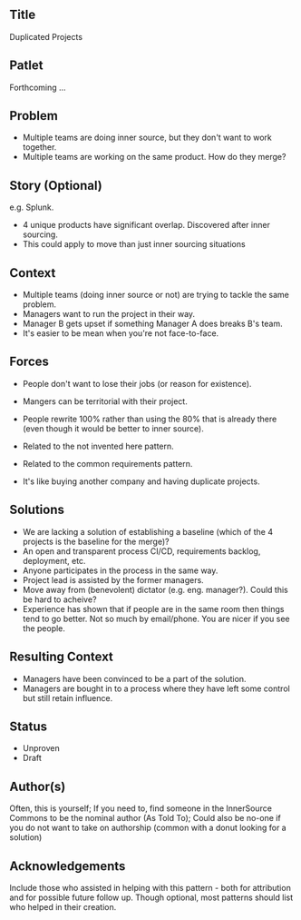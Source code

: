 ## Title
Duplicated Projects

## Patlet
Forthcoming ...

## Problem
* Multiple teams are doing inner source, but they don't want to work together.
* Multiple teams are working on the same product.  How do they merge?

## Story (Optional)
e.g. Splunk. 

* 4 unique products have significant overlap.  Discovered after inner sourcing.
* This could apply to move than just inner sourcing situations

## Context
* Multiple teams (doing inner source or not) are trying to tackle the same problem.
* Managers want to run the project in their way.
* Manager B gets upset if something Manager A does breaks B's team.
* It's easier to be mean when you're not face-to-face.

## Forces
* People don't want to lose their jobs (or reason for existence).
* Mangers can be territorial with their project.
* People rewrite 100% rather than using the 80% that is already there (even though it would be better to inner source).

* Related to the not invented here pattern.
* Related to the common requirements pattern.
* It's like buying another company and having duplicate projects.

## Solutions
* We are lacking a solution of establishing a baseline (which of the 4 projects is the baseline for the merge)?
* An open and transparent process CI/CD, requirements backlog, deployment, etc.
* Anyone participates in the process in the same way.
* Project lead is assisted by the former managers.
* Move away from (benevolent) dictator (e.g. eng. manager?).  Could this be hard to acheive?
* Experience has shown that if people are in the same room then things tend to go better.  Not so much by email/phone.  You are nicer if you see the people.

## Resulting Context
* Managers have been convinced to be a part of the solution.
* Managers are bought in to a process where they have left some control but still retain influence.

## Status
* Unproven
* Draft

## Author(s)
Often, this is yourself; If you need to, find someone in the InnerSource Commons to be the nominal author (As Told To); Could also be no-one if you do not want to take on authorship (common with a donut looking for a solution)

## Acknowledgements
Include those who assisted in helping with this pattern - both for attribution and for possible future follow up. Though optional, most patterns should list who helped in their creation.
